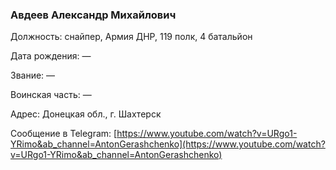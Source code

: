 ### Авдеев Александр Михайлович

Должность: снайпер, Армия ДНР, 119 полк, 4 батальйон

Дата рождения: —

Звание: —

Воинская часть: —

Адрес: Донецкая обл., г. Шахтерск

Сообщение в Telegram: [https://www.youtube.com/watch?v=URgo1-YRimo&ab_channel=AntonGerashchenko](https://www.youtube.com/watch?v=URgo1-YRimo&ab_channel=AntonGerashchenko)
